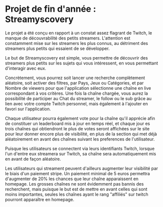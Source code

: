 # Projet de fin d'année : Streamyscovery

Le projet a été conçu en rapport à un constat assez flagrant de Twitch, le manque de découvrabilité des petits streamers.
L'attention est constamment mise sur les streamers les plus connus, au détriment des streamers plus petits qui essaient de se développer.

Le but de Streamyscovery est simple, vous permettre de découvrir des streamers plus petits sur les sujets qui vous intéressent, en vous permettant d'interagir avec eux.

Concrètement, vous pourrez soit lancer une recherche complètement aléatoire, soit activer des filtres, par Pays, Jeux ou Catégories, et par Nombre de viewers pour que l'application sélectionne une chaîne en live correspondant à vos critères. Une fois la chaîne chargée, vous aurez la possibilité de participer au Chat du streamer, le follow ou le sub grâce au lien avec votre compte Twitch personnel, mais également à l'ajouter en favori sur l'application.

Chaque utilisateur pourra également vote pour la chaîne qu'il apprécie afin de constituer un leaderboard mis à jour en temps réel, et chaque jour es trois chaînes qui obtiendront le plus de votes seront affichées sur le site pour leur donner encore plus de visibilité, en plus de la section qui met déjà aléatoirement en avant des chaînes suivant les preferences de l'utilisateur.

Puisque les utilisateurs se connectent via leurs identifiants Twitch, lorsque l'un d'entre eux streamera sur Twitch, sa chaîne sera automatiquement mis en avant de façon aléatoire.

Les utilisateurs qui streament peuvent d'ailleurs augmenter leur visibilité par le biais d'un paiement stripe. Un paiement minimal de 5 euros permettra d'augmenter de 20% les chances que leur chaîne apparaissent en homepage.
Les grosses chaînes ne sont évidemment pas bannis des recherchent, mais puisque le but est de mettre en avant celles qui sont moins importantes, seules les chaînes ayant le rang "affiliés" sur twitch pourront apparaître en homepage.

